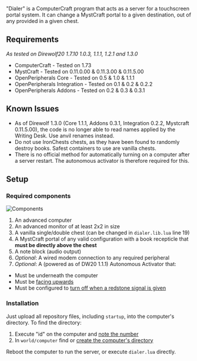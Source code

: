 "Dialer" is a ComputerCraft program that acts as a server for a touchscreen portal system. It can change a MystCraft portal to a given destination, out of any provided in a given chest.

## Requirements
*As tested on Direwolf20 1.7.10 1.0.3, 1.1.1, 1.2.1 and 1.3.0*

* ComputerCraft - Tested on 1.73
* MystCraft - Tested on 0.11.0.00 & 0.11.3.00 & 0.11.5.00
* OpenPeripherals Core - Tested on 0.5 & 1.0 & 1.1.1
* OpenPeripherals Integration - Tested on 0.1 & 0.2 & 0.2.2
* OpenPeripherals Addons - Tested on 0.2 & 0.3 & 0.3.1

## Known Issues

* As of Direwolf 1.3.0 (Core 1.1.1, Addons 0.3.1, Integration 0.2.2, Mystcraft 0.11.5.00), the code is no longer able to read names applied by the Writing Desk. Use anvil renames instead.
* Do not use IronChests chests, as they have been found to randomly destroy books. Safest containers to use are vanilla chests.
* There is no official method for automatically turning on a computer after a server restart. The autonomous activator is therefore required for this.

## Setup

### Required components
![Components](http://i.imgur.com/MJwzQY3.png "Required components")

1. An advanced computer
2. An advanced monitor of at least 2x2 in size
3. A vanilla single/double chest (can be changed in `dialer.lib.lua` line 19)
4. A MystCraft portal of any valid configuration with a book recepticle that **must be directly above the chest**
5. A note block (audio output)
6. *Optional*: A wired modem connection to any required peripheral
7. *Optional*: A (powered as of DW20 1.1.1) Autonomous Activator that:
  * Must be underneath the computer
  * Must be [facing upwards](http://i.imgur.com/JZqknN2.png)
  * Must be configured to [turn off when a redstone signal is given](http://i.imgur.com/79ZwnHy.png)
  
### Installation

Just upload all repository files, including `startup`, into the computer's directory. To find the directory:

1. Execute "id" on the computer and [note the number](http://i.imgur.com/rIvTtrJ.png)
2. In `world/computer` find or [create the computer's directory](http://i.imgur.com/gvtUbQY.png)

Reboot the computer to run the server, or execute `dialer.lua` directly.
